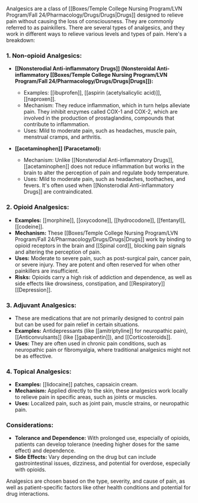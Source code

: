 Analgesics are a class of [[Boxes/Temple College Nursing Program/LVN Program/Fall 24/Pharmacology/Drugs/Drugs|Drugs]] designed to relieve pain without causing the loss of consciousness. They are commonly referred to as painkillers. There are several types of analgesics, and they work in different ways to relieve various levels and types of pain. Here's a breakdown:

### 1. **Non-opioid Analgesics:**
   - **[[Nonsterodial Anti-inflammatory Drugs]] (Nonsteroidal Anti-inflammatory [[Boxes/Temple College Nursing Program/LVN Program/Fall 24/Pharmacology/Drugs/Drugs|Drugs]]):** 
     - Examples: [[ibuprofen]], [[aspirin (acetylsalicylic acid)]], [[naproxen]].
     - Mechanism: They reduce inflammation, which in turn helps alleviate pain. They inhibit enzymes called COX-1 and COX-2, which are involved in the production of prostaglandins, compounds that contribute to inflammation.
     - Uses: Mild to moderate pain, such as headaches, muscle pain, menstrual cramps, and arthritis.
   
   - **[[acetaminophen]] (Paracetamol):**
     - Mechanism: Unlike [[Nonsterodial Anti-inflammatory Drugs]], [[acetaminophen]] does not reduce inflammation but works in the brain to alter the perception of pain and regulate body temperature.
     - Uses: Mild to moderate pain, such as headaches, toothaches, and fevers. It's often used when [[Nonsterodial Anti-inflammatory Drugs]] are contraindicated.

### 2. **Opioid Analgesics:**
   - **Examples:** [[morphine]], [[oxycodone]], [[hydrocodone]], [[fentanyl]], [[codeine]].
   - **Mechanism:** These [[Boxes/Temple College Nursing Program/LVN Program/Fall 24/Pharmacology/Drugs/Drugs|Drugs]] work by binding to opioid receptors in the brain and [[Spinal cord]], blocking pain signals and altering the perception of pain.
   - **Uses:** Moderate to severe pain, such as post-surgical pain, cancer pain, or severe injury. They are potent and often reserved for when other painkillers are insufficient.
   - **Risks:** Opioids carry a high risk of addiction and dependence, as well as side effects like drowsiness, constipation, and [[Respiratory]] [[Depression]].

### 3. **Adjuvant Analgesics:**
   - These are medications that are not primarily designed to control pain but can be used for pain relief in certain situations.
   - **Examples:** Antidepressants (like [[amitriptyline]] for neuropathic pain), [[Anticonvulsants]] (like [[gabapentin]]), and [[Corticosteroids]].
   - **Uses:** They are often used in chronic pain conditions, such as neuropathic pain or fibromyalgia, where traditional analgesics might not be as effective.

### 4. **Topical Analgesics:**
   - **Examples:** [[lidocaine]] patches, capsaicin cream.
   - **Mechanism:** Applied directly to the skin, these analgesics work locally to relieve pain in specific areas, such as joints or muscles.
   - **Uses:** Localized pain, such as joint pain, muscle strains, or neuropathic pain.

### Considerations:
- **Tolerance and Dependence:** With prolonged use, especially of opioids, patients can develop tolerance (needing higher doses for the same effect) and dependence.
- **Side Effects:** Vary depending on the drug but can include gastrointestinal issues, dizziness, and potential for overdose, especially with opioids.

Analgesics are chosen based on the type, severity, and cause of pain, as well as patient-specific factors like other health conditions and potential for drug interactions.